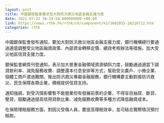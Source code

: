 ```yaml
---
layout: post
title: 中國銀保監會要求加大對防汛救災地區金融支援力度
date: 2021-07-22 18:19:54.000000000 +08:00
link: https://news.rthk.hk/rthk/ch/component/k2/1602055-20210722.htm
categories: rthk
---
```


中國銀保監會發布通知，要加大對防汛救災地區金融支援力度，銀行機構總行要通過適當調整受災地區融資政策、內部資金轉移定價、績效考核辦法等措施，加大受災地區信貸支援力度。

銀保監會網頁刊登通知，表示加大普惠金融領域資源傾斜力度，鼓勵通過適當下調貸款利率、減免服務收費、調整還本付息安排等方式，幫助受災農戶、小微企業、個體工商戶渡過難關。推出防汛救災專屬金融服務，銀行機構要主動對接防汛救災、民生保障各類企業，積極提供信貸支持。

通知強調，對受汛情影響暫不能營業但有發展前景的企業，不得盲目抽貸、斷貸、壓貸，鼓勵通過提高信用貸款比重、減免服務收費等多種方式降低融資成本。

在保險理賠服務方面，對因災受傷人員，要提高理賠效率，並可結合實際情況預付賠款。

